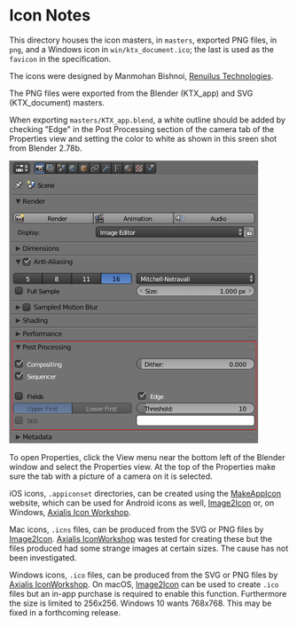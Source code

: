Icon Notes
==========

This directory houses the icon masters, in `masters`, exported PNG
files, in `png`, and a Windows icon in `win/ktx_document.ico`; the
last is used as the `favicon` in the specification.

The icons were designed by Manmohan Bishnoi,
[Renuilus Technologies](http://www.renuilus.com/).

The PNG files were exported from the Blender (KTX\_app) and SVG
(KTX\_document) masters.

When exporting `masters/KTX_app.blend`, a white outline should be
added by checking "Edge" in the Post Processing section of the
camera tab of the Properties view and setting the color to white
as shown in this sreen shot from Blender 2.78b.

![Screen shot of Blender render settings](ktx_blender_settings.png)

To open Properties, click the View menu near the bottom left of the
Blender window and select the Properties view. At the top of the
Properties make sure the tab with a picture of a camera on it is
selected.

iOS icons, `.appiconset` directories, can be created using the
[MakeAppIcon](http://makeappicon.com) website, which can be used
for Android icons as well,
[Image2Icon](https://itunes.apple.com/us/app/image2icon-make-your-own-icons/id992115977?mt=12)
or, on Windows, [Axialis Icon
Workshop](http://www.axialis.com/iconworkshop/).

Mac icons, `.icns` files, can be produced from the SVG or PNG files
by
[Image2Icon](https://itunes.apple.com/us/app/image2icon-make-your-own-icons/id992115977?mt=12).
[Axialis IconWorkshop](http://www.axialis.com/iconworkshop/) was
tested for creating these but the files produced had some strange
images at certain sizes. The cause has not been investigated.

Windows icons, `.ico` files, can be produced from the SVG or PNG
files by [Axialis IconWorkshop](http://www.axialis.com/iconworkshop/).
On macOS,
[Image2Icon](https://itunes.apple.com/us/app/image2icon-make-your-own-icons/id992115977?mt=12)
can be used to create `.ico` files but an in-app purchase is required
to enable this function. Furthermore the size is limited to 256x256.
Windows 10 wants 768x768. This may be fixed in a forthcoming release.

